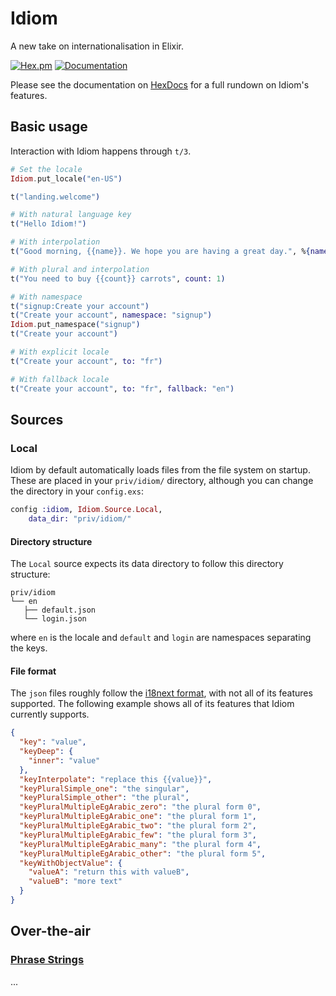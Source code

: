 # Idiom

A new take on internationalisation in Elixir.

[![Hex.pm](https://img.shields.io/hexpm/v/idiom.svg)](https://hex.pm/packages/idiom) [![Documentation](https://img.shields.io/badge/documentation-gray)](https://hexdocs.pm/idiom/)

Please see the documentation on [HexDocs](https://hexdocs.pm/idiom/) for a full rundown on Idiom's features.

## Basic usage

Interaction with Idiom happens through `t/3`.

```elixir
# Set the locale
Idiom.put_locale("en-US")

t("landing.welcome")

# With natural language key
t("Hello Idiom!")

# With interpolation
t("Good morning, {{name}}. We hope you are having a great day.", %{name: "Tim"})

# With plural and interpolation
t("You need to buy {{count}} carrots", count: 1)

# With namespace
t("signup:Create your account")
t("Create your account", namespace: "signup")
Idiom.put_namespace("signup")
t("Create your account")

# With explicit locale
t("Create your account", to: "fr")

# With fallback locale
t("Create your account", to: "fr", fallback: "en")
```

## Sources

### Local

Idiom by default automatically loads files from the file system on startup. These are placed in your `priv/idiom/` directory, although you can change the
directory in your `config.exs`:

```elixir
config :idiom, Idiom.Source.Local,
    data_dir: "priv/idiom/"
```

#### Directory structure

The `Local` source expects its data directory to follow this directory structure:

```
priv/idiom
└── en
   ├── default.json
   └── login.json
```

where `en` is the locale and `default` and `login` are namespaces separating the keys.

#### File format

The `json` files roughly follow the [i18next format](https://www.i18next.com/misc/json-format), with not all of its features supported. The following example
shows all of its features that Idiom currently supports.

```json
{
  "key": "value",
  "keyDeep": {
    "inner": "value"
  },
  "keyInterpolate": "replace this {{value}}",
  "keyPluralSimple_one": "the singular",
  "keyPluralSimple_other": "the plural",
  "keyPluralMultipleEgArabic_zero": "the plural form 0",
  "keyPluralMultipleEgArabic_one": "the plural form 1",
  "keyPluralMultipleEgArabic_two": "the plural form 2",
  "keyPluralMultipleEgArabic_few": "the plural form 3",
  "keyPluralMultipleEgArabic_many": "the plural form 4",
  "keyPluralMultipleEgArabic_other": "the plural form 5",
  "keyWithObjectValue": {
    "valueA": "return this with valueB",
    "valueB": "more text"
  }
}
```

## Over-the-air

### [Phrase Strings](https://phrase.com)

...
